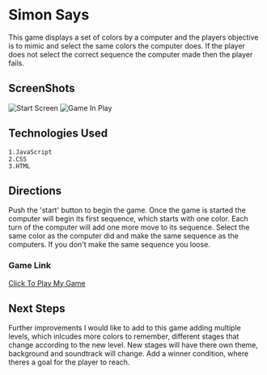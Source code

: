 # Simon Says

This game displays a set of colors by a computer and the players objective is to mimic and select the same colors the computer does. If the player does not select the correct sequence the computer made then the player fails.
    


## ScreenShots
![Start Screen](https://i.imgur.com/abah0Bj.png) 
![Game In Play](https://i.imgur.com/34Bbxry.png)

## Technologies Used
    1.JavaScript 
    2.CSS
    3.HTML


## Directions

 Push the 'start' button to begin the game. Once the game is started the computer will begin its first sequence, which starts with one color. Each turn of the computer will add one more move to its sequence. Select the same color as the computer did and make the same sequence as the computers. If you don't make the same sequence you loose.

 ### Game Link
[Click To Play My Game](https://zerodegree0123.github.io/Project-1/)

## Next Steps 

 Further improvements I would like to add to this game
 adding multiple levels, which inlcudes more colors to remember,
 different stages that change according to the new level.
 New stages will have there own theme, background and soundtrack will change.
 Add a winner condition, where theres a goal for the player to reach.